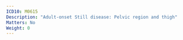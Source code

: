 ```yaml
---
ICD10: M0615
Description: "Adult-onset Still disease: Pelvic region and thigh"
Matters: No
Weight: 0
---
```

